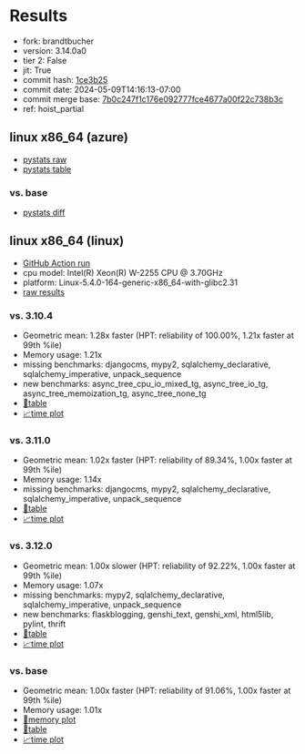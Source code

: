 # Results

- fork: brandtbucher
- version: 3.14.0a0
- tier 2: False
- jit: True
- commit hash: [1ce3b25](https://github.com/brandtbucher/cpython/commit/1ce3b25)
- commit date: 2024-05-09T14:16:13-07:00
- commit merge base: [7b0c247f1c176e092777fce4677a00f22c738b3c](https://github.com/brandtbucher/cpython/commit/7b0c247f1c176e092777fce4677a00f22c738b3c)
- ref: hoist_partial

## linux x86_64 (azure)

- [pystats raw](bm-20240509-azure-x86_64-brandtbucher-hoist_partial-3.14.0a0-1ce3b25-pystats.json)
- [pystats table](bm-20240509-azure-x86_64-brandtbucher-hoist_partial-3.14.0a0-1ce3b25-pystats.md)

### vs. base

- [pystats diff](bm-20240509-azure-x86_64-brandtbucher-hoist_partial-3.14.0a0-1ce3b25-pystats-vs-base.md)

## linux x86_64 (linux)

- [GitHub Action run](https://github.com/faster-cpython/benchmarking/actions/runs/9024399305)
- cpu model: Intel(R) Xeon(R) W-2255 CPU @ 3.70GHz
- platform: Linux-5.4.0-164-generic-x86_64-with-glibc2.31
- [raw results](bm-20240509-linux-x86_64-brandtbucher-hoist_partial-3.14.0a0-1ce3b25.json)

### vs. 3.10.4

- Geometric mean: 1.28x faster (HPT: reliability of 100.00%, 1.21x faster at 99th %ile)
- Memory usage: 1.21x
- missing benchmarks: djangocms, mypy2, sqlalchemy_declarative, sqlalchemy_imperative, unpack_sequence
- new benchmarks: async_tree_cpu_io_mixed_tg, async_tree_io_tg, async_tree_memoization_tg, async_tree_none_tg
- [📄table](bm-20240509-linux-x86_64-brandtbucher-hoist_partial-3.14.0a0-1ce3b25-vs-3.10.4.md)
- [📈time plot](bm-20240509-linux-x86_64-brandtbucher-hoist_partial-3.14.0a0-1ce3b25-vs-3.10.4.png)

### vs. 3.11.0

- Geometric mean: 1.02x faster (HPT: reliability of 89.34%, 1.00x faster at 99th %ile)
- Memory usage: 1.14x
- missing benchmarks: djangocms, mypy2, sqlalchemy_declarative, sqlalchemy_imperative, unpack_sequence
- [📄table](bm-20240509-linux-x86_64-brandtbucher-hoist_partial-3.14.0a0-1ce3b25-vs-3.11.0.md)
- [📈time plot](bm-20240509-linux-x86_64-brandtbucher-hoist_partial-3.14.0a0-1ce3b25-vs-3.11.0.png)

### vs. 3.12.0

- Geometric mean: 1.00x slower (HPT: reliability of 92.22%, 1.00x faster at 99th %ile)
- Memory usage: 1.07x
- missing benchmarks: mypy2, sqlalchemy_declarative, sqlalchemy_imperative, unpack_sequence
- new benchmarks: flaskblogging, genshi_text, genshi_xml, html5lib, pylint, thrift
- [📄table](bm-20240509-linux-x86_64-brandtbucher-hoist_partial-3.14.0a0-1ce3b25-vs-3.12.0.md)
- [📈time plot](bm-20240509-linux-x86_64-brandtbucher-hoist_partial-3.14.0a0-1ce3b25-vs-3.12.0.png)

### vs. base

- Geometric mean: 1.00x faster (HPT: reliability of 91.06%, 1.00x faster at 99th %ile)
- Memory usage: 1.01x
- [🧠memory plot](bm-20240509-linux-x86_64-brandtbucher-hoist_partial-3.14.0a0-1ce3b25-vs-base-mem.png)
- [📄table](bm-20240509-linux-x86_64-brandtbucher-hoist_partial-3.14.0a0-1ce3b25-vs-base.md)
- [📈time plot](bm-20240509-linux-x86_64-brandtbucher-hoist_partial-3.14.0a0-1ce3b25-vs-base.png)

